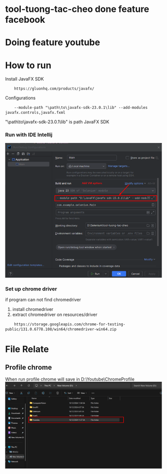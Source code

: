 # tool-tuong-tac-cheo done feature facebook
# Doing feature youtube
# How to run

Install JavaFX SDK
```
    https://gluonhq.com/products/javafx/
```

Configurations
```
    --module-path "\path\to\javafx-sdk-23.0.1\lib" --add-modules javafx.controls,javafx.fxml
```
"\path\to\javafx-sdk-23.0.1\lib" is path JavaFX SDK

### Run with IDE Intellij
![img.png](src/main/resources/image/how-to-run.png)

### Set up chrome driver

if program can not find chromedriver 
1. install chromedriver
2. extract chromedriver on resources/driver 
```
	https://storage.googleapis.com/chrome-for-testing-public/131.0.6778.108/win64/chromedriver-win64.zip
```

# File Relate
## Profile chrome 
When run profile chrome will save in D:\Youtube\ChromeProfile
![img.png](src/main/resources/image/chrome-profile-save.png)
